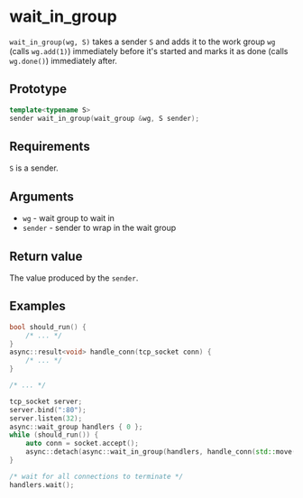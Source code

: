 # wait\_in\_group

`wait_in_group(wg, S)` takes a sender `S` and adds it to the work group `wg`
(calls `wg.add(1)`) immediately before it's started and marks it as done
(calls `wg.done()`) immediately after.

## Prototype

```cpp
template<typename S>
sender wait_in_group(wait_group &wg, S sender);
```

## Requirements
`S` is a sender.

## Arguments
- `wg` - wait group to wait in
- `sender` - sender to wrap in the wait group

## Return value
The value produced by the `sender`.

## Examples

```cpp
bool should_run() {
	/* ... */
}
async::result<void> handle_conn(tcp_socket conn) {
	/* ... */
}

/* ... */

tcp_socket server;
server.bind(":80");
server.listen(32);
async::wait_group handlers { 0 };
while (should_run()) {
	auto conn = socket.accept();
	async::detach(async::wait_in_group(handlers, handle_conn(std::move(conn))));
}

/* wait for all connections to terminate */
handlers.wait();
```
